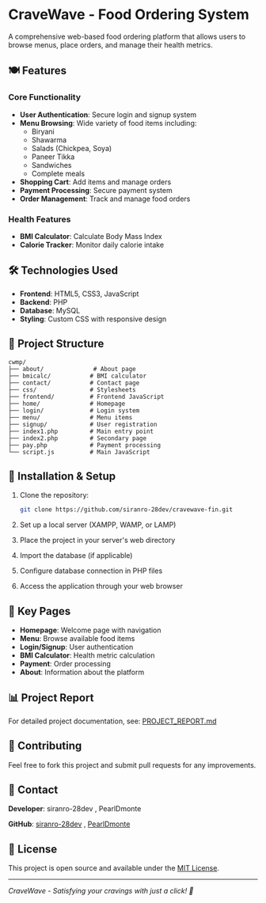 # CraveWave - Food Ordering System

A comprehensive web-based food ordering platform that allows users to browse menus, place orders, and manage their health metrics.

## 🍽️ Features

### Core Functionality
- **User Authentication**: Secure login and signup system
- **Menu Browsing**: Wide variety of food items including:
  - Biryani
  - Shawarma  
  - Salads (Chickpea, Soya)
  - Paneer Tikka
  - Sandwiches
  - Complete meals
- **Shopping Cart**: Add items and manage orders
- **Payment Processing**: Secure payment system
- **Order Management**: Track and manage food orders

### Health Features
- **BMI Calculator**: Calculate Body Mass Index
- **Calorie Tracker**: Monitor daily calorie intake

## 🛠️ Technologies Used

- **Frontend**: HTML5, CSS3, JavaScript
- **Backend**: PHP
- **Database**: MySQL
- **Styling**: Custom CSS with responsive design

## 📁 Project Structure

```
cwmp/
├── about/              # About page
├── bmicalc/           # BMI calculator
├── contact/           # Contact page
├── css/               # Stylesheets
├── frontend/          # Frontend JavaScript
├── home/              # Homepage
├── login/             # Login system
├── menu/              # Menu items
├── signup/            # User registration
├── index1.php         # Main entry point
├── index2.php         # Secondary page
├── pay.php            # Payment processing
└── script.js          # Main JavaScript
```

## 🚀 Installation & Setup

1. Clone the repository:
   ```bash
   git clone https://github.com/siranro-28dev/cravewave-fin.git
   ```

2. Set up a local server (XAMPP, WAMP, or LAMP)

3. Place the project in your server's web directory

4. Import the database (if applicable)

5. Configure database connection in PHP files

6. Access the application through your web browser


## 🎯 Key Pages

- **Homepage**: Welcome page with navigation
- **Menu**: Browse available food items
- **Login/Signup**: User authentication
- **BMI Calculator**: Health metric calculation
- **Payment**: Order processing
- **About**: Information about the platform

## 📊 Project Report

For detailed project documentation, see: [PROJECT_REPORT.md](PROJECT_REPORT.md)

## 🤝 Contributing

Feel free to fork this project and submit pull requests for any improvements.

## 📧 Contact

**Developer**: siranro-28dev  , PearlDmonte

**GitHub**: [siranro-28dev](https://github.com/siranro-28dev) , [PearlDmonte](https://github.com/PearlDmonte)

## 📄 License

This project is open source and available under the [MIT License](LICENSE).

---

*CraveWave - Satisfying your cravings with just a click! 🍕*
